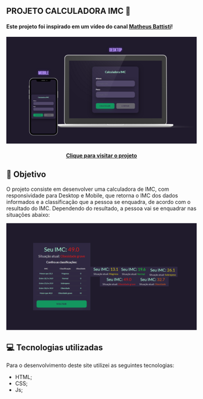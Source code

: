 ## PROJETO CALCULADORA IMC 🧮

#### Este projeto foi inspirado em um vídeo do canal [Matheus Battisti](https://www.youtube.com/@MatheusBattisti)!

![Resultado do projeto (Desktop)](/img/mobile_desktop.png)


<h4 align="center"><a href=https://calculadora-imc-delta-pied.vercel.app/>Clique para visitar o projeto</a></h4>

## 🎯 Objetivo

O projeto consiste em desenvolver uma calculadora de IMC, com responsividade para Desktop e Mobile, que retorna o IMC dos dados informados e a classificação que a pessoa se enquadra, de acordo com o resultado do IMC. Dependendo do resultado, a pessoa vai se enquadrar nas situações abaixo:

![Resultado Classificações (Desktop/mobile)](/img/classificacao.png)


## 💻 Tecnologias utilizadas

Para o desenvolvimento deste site utilizei as seguintes tecnologias:

- HTML;
- CSS;
- Js;
